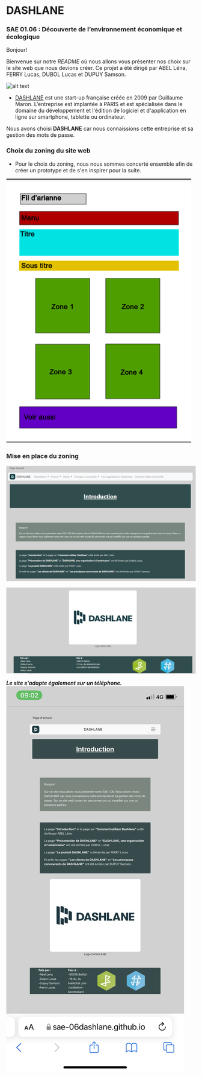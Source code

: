 # DASHLANE 

### SAE 01.06 : Découverte de l’environnement économique et écologique
Bonjour! 
  
Bienvenue sur notre *README* où nous allons vous présenter nos choix sur le site web que nous devions créer. Ce projet a été dirigé par ABEL Léna, FERRY Lucas, DUBOL Lucas et DUPUY Samson.

  ![alt text](res/dashlanelogorogné.png?raw=true "Logo Dashlane")

*  [DASHLANE](https://www.dashlane.com/) est une start-up française créée en 2009 par Guillaume Maron.
L’entreprise est implantée à PARIS et est spécialisée dans le domaine du
développement et l'édition de logiciel et d'application en ligne sur smartphone,
tablette ou ordinateur. 

  Nous avons choisi **DASHLANE** car nous connaissions cette entreprise et sa gestion des mots de passe.

  ### Choix du zoning du site web
  
   * Pour le choix du zoning, nous nous sommes concerté ensemble afin de créer un prototype et de s'en inspirer pour la suite.
  
  ![alt text](res/zoning1.jpg?raw=true "Zoning du site")
  
  ### Mise en place du zoning

  ![alt text](res/screenpage1.PNG?raw=true "Screen page 1")
  
  ![alt text](res/screenpage2.PNG?raw=true "Screen page 2")

  ***Le site s'adapte également sur un téléphone.***
     ![alt text](res/screentel.JPG?raw=true "Screen page sur téléphone")
  
    

